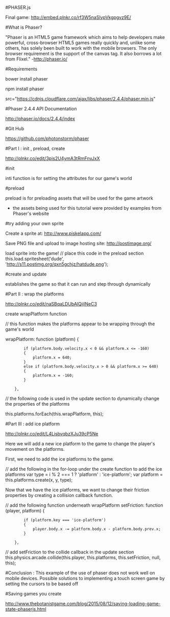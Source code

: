 #PHASER.js

Final game: http://embed.plnkr.co/rf3W5naSlvpVkgpgvz9E/

#What is Phaser?

"Phaser is an HTML5 game framework which aims to help developers make powerful, cross-browser HTML5 games really quickly and, unlike some others, has solely been built to work with the mobile browsers. The only browser requirement is the support of the canvas tag. It also borrows a lot from Flixel." -http://phaser.io/

#Requirements

bower install phaser

npm install phaser

src="https://cdnjs.cloudflare.com/ajax/libs/phaser/2.4.4/phaser.min.js"


#Phaser 2.4.4 API Documentation 

http://phaser.io/docs/2.4.4/index

#Git Hub

https://github.com/photonstorm/phaser

#Part I : init , preload, create

http://plnkr.co/edit/3pis2U4ymA3tRmFnvJxX

#init

inti function is for setting the attributes for our game's world

#preload

preload is for preloading assets that will be used for the game artwork
- the assets being used for this tutorial were provided by examples from Phaser's website

#try adding your own sprite

Create a sprite at: http://www.piskelapp.com/

Save PNG file and upload to image hosting site: http://postimage.org/

load sprite into the game! 
  // place this code in the preload section
  this.load.spritesheet('dude', 'http://s11.postimg.org/qxn5gchjz/hatdude.png');

#create and update

establishes the game so that it can run and step through dynamically

#Part II : wrap the platforms

http://plnkr.co/edit/naSBqaLDUbAlQijINeC3

create wrapPlatform function

// this function makes the platforms appear to be wrapping through the game's world

wrapPlatform: function (platform) {

            if (platform.body.velocity.x < 0 && platform.x <= -160)
            {
                platform.x = 640;
            }
            else if (platform.body.velocity.x > 0 && platform.x >= 640)
            {
                platform.x = -160;
            }
    
        },
        
// the following code is used in the update section to dynamically change the properties of the platforms
  
  this.platforms.forEach(this.wrapPlatform, this);

#Part III : add ice platform

http://plnkr.co/edit/L4LisbvqbzXJu39cP5Ne

Here we will add a new ice platform to the game to change the player's movement on the platforms.

First, we need to add the ice platforms to the game. 

// add the following in the for-loop under the create function to add the ice platforms
    var type = i % 2 === 1 ? 'platform' : 'ice-platform';
    var platform = this.platforms.create(x, y, type); 
    
Now that we have the ice platforms, we want to change their friction properties by creating a collision callback function.

// add the following function underneath wrapPlatform
setFriction: function (player, platform) {

            if (platform.key === 'ice-platform')
            {
                player.body.x -= platform.body.x - platform.body.prev.x;
            }

        },
        
// add setFriction to the collide callback in the update section
    this.physics.arcade.collide(this.player, this.platforms, this.setFriction, null, this);






#Conclusion : 
This example of the use of phaser does not work well on mobile devices. Possible solutions to implementing a touch screen game by setting the cursors to be based off 

#Saving games you create

http://www.thebotanistgame.com/blog/2015/08/12/saving-loading-game-state-phaserjs.html
